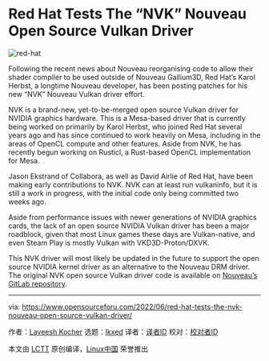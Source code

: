 [#]: subject: "Red Hat Tests The “NVK” Nouveau Open Source Vulkan Driver"
[#]: via: "https://www.opensourceforu.com/2022/06/red-hat-tests-the-nvk-nouveau-open-source-vulkan-driver/"
[#]: author: "Laveesh Kocher https://www.opensourceforu.com/author/laveesh-kocher/"
[#]: collector: "lkxed"
[#]: translator: " "
[#]: reviewer: " "
[#]: publisher: " "
[#]: url: " "

Red Hat Tests The “NVK” Nouveau Open Source Vulkan Driver
======
![red-hat][1]

Following the recent news about Nouveau reorganising code to allow their shader compiler to be used outside of Nouveau Gallium3D, Red Hat’s Karol Herbst, a longtime Nouveau developer, has been posting patches for his new “NVK” Nouveau Vulkan driver effort.

NVK is a brand-new, yet-to-be-merged open source Vulkan driver for NVIDIA graphics hardware. This is a Mesa-based driver that is currently being worked on primarily by Karol Herbst, who joined Red Hat several years ago and has since continued to work heavily on Mesa, including in the areas of OpenCL compute and other features. Aside from NVK, he has recently begun working on Rusticl, a Rust-based OpenCL implementation for Mesa.

Jason Ekstrand of Collabora, as well as David Airlie of Red Hat, have been making early contributions to NVK. NVK can at least run vulkaninfo, but it is still a work in progress, with the initial code only being committed two weeks ago.

Aside from performance issues with newer generations of NVIDIA graphics cards, the lack of an open source NVIDIA Vulkan driver has been a major roadblock, given that most Linux games these days are Vulkan-native, and even Steam Play is mostly Vulkan with VKD3D-Proton/DXVK.

This NVK driver will most likely be updated in the future to support the open source NVIDIA kernel driver as an alternative to the Nouveau DRM driver. The original NVK open source Vulkan driver code is available on [Nouveau’s GitLab repository][2].

--------------------------------------------------------------------------------

via: https://www.opensourceforu.com/2022/06/red-hat-tests-the-nvk-nouveau-open-source-vulkan-driver/

作者：[Laveesh Kocher][a]
选题：[lkxed][b]
译者：[译者ID](https://github.com/译者ID)
校对：[校对者ID](https://github.com/校对者ID)

本文由 [LCTT](https://github.com/LCTT/TranslateProject) 原创编译，[Linux中国](https://linux.cn/) 荣誉推出

[a]: https://www.opensourceforu.com/author/laveesh-kocher/
[b]: https://github.com/lkxed
[1]: https://www.opensourceforu.com/wp-content/uploads/2022/06/red-hat-e1654256924226.jpg
[2]: https://gitlab.freedesktop.org/nouveau/mesa/-/commits/nouveau/vk/
